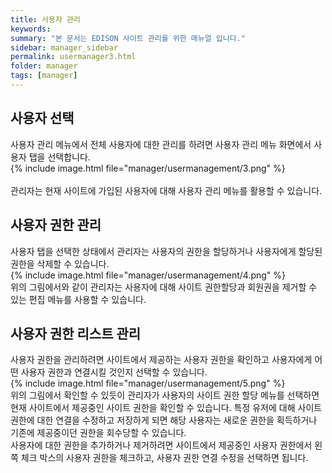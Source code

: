 ```yaml
---
title: 사용자 관리
keywords:
summary: "본 문서는 EDISON 사이트 관리를 위한 매뉴얼 입니다."
sidebar: manager_sidebar
permalink: usermanager3.html
folder: manager
tags: [manager]
---
```


## 사용자 선택
사용자 관리 메뉴에서 전체 사용자에 대한 관리를 하려면 사용자 관리 메뉴 화면에서 사용자 탭을 선택합니다.<br>
{% include image.html file="manager/usermanagement/3.png" %}<br>
<br>
관리자는 현재 사이트에 가입된 사용자에 대해 사용자 관리 메뉴를 활용할 수 있습니다.
<br>

## 사용자 권한 관리
사용자 탭을 선택한 상태에서 관리자는 사용자의 권한을 할당하거나 사용자에게 할당된 권한을 삭제할 수 있습니다.<br>
{% include image.html file="manager/usermanagement/4.png" %}<br>
위의 그림에서와 같이 관리자는 사용자에 대해 사이트 권한할당과 회원권을 제거할 수 있는 편집 메뉴를 사용할 수 있습니다.<br>

## 사용자 권한 리스트 관리
사용자 권한을 관리하려면 사이트에서 제공하는 사용자 권한을 확인하고 사용자에게 어떤 사용자 권한과 연결시킬 것인지 선택할 수 있습니다.<br>
{% include image.html file="manager/usermanagement/5.png" %}<br>
위의 그림에서 확인할 수 있듯이 관리자가 사용자의 사이트 권한 할당 메뉴를 선택하면 현재 사이트에서 제공중인 사이트 권한을 확인할 수 있습니다.
특정 유저에 대해 사이트 권한에 대한 연결을 수정하고 저장하게 되면 해당 사용자는 새로운 권한을 획득하거나 기존에 제공중이던 권한을 회수당할 수 있습니다.<br>
사용자에 대한 권한을 추가하거나 제거하려면 사이트에서 제공중인 사용자 권한에서 왼쪽 체크 박스의 사용자 권한을 체크하고, 사용자 권한 연결 수정을 선택하면 됩니다.
